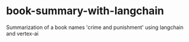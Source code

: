 # book-summary-with-langchain
Summarization of a book names 'crime and punishment' using langchain and vertex-ai

